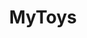 ---
layout: single-rating-store
title: MyToys
description: 
year: 2014
delivery: по РФ от 2000 руб.
url-ad: https://ad.admitad.com/g/9bb6c9b136baaff9d7dd6fc015d692/
assortment: игрушки, средства гигиены.
discounts: Скидки до 10%
image: /assets/banners/banner-715b3702dfe3cc10517a6f4a979646c3.gif
---